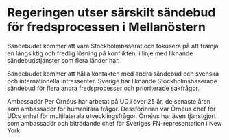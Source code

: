 # Regeringen utser särskilt sändebud för fredsprocessen i Mellanöstern

Sändebudet kommer att vara Stockholmbaserat och fokusera på att främja en långsiktig och fredlig lösning på konflikten, i linje med liknande sändebudstjänster som flera länder har.

Sändebudet kommer att hålla kontakten med andra sändebud och svenska och internationella intressenter. Sverige har liknande Stockholmsbaserade sändebud för flera andra fredsprocesser och prioriterade sakfrågor.

Ambassadör Per Örnéus har arbetat på UD i över 25 år, de senaste åren som ambassadör för humanitära frågor. Dessförinnan var Örnéus chef för UD:s enhet för multilaterala utvecklingsfrågor. Örnéus har även tjänstgjort som ambassadör och biträdande chef för Sveriges FN\-representation i New York.
